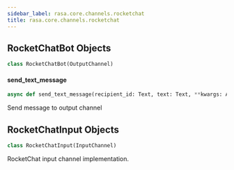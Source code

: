 ```yaml
---
sidebar_label: rasa.core.channels.rocketchat
title: rasa.core.channels.rocketchat
---
```

## RocketChatBot Objects

```python
class RocketChatBot(OutputChannel)
```

#### send\_text\_message

```python
async def send_text_message(recipient_id: Text, text: Text, **kwargs: Any) -> None
```

Send message to output channel

## RocketChatInput Objects

```python
class RocketChatInput(InputChannel)
```

RocketChat input channel implementation.

